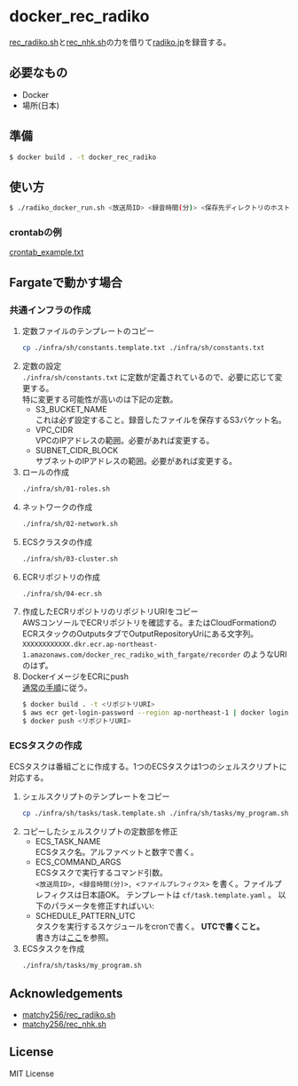 # docker_rec_radiko
[rec_radiko.sh](https://gist.github.com/matchy256/3956266)と[rec_nhk.sh](https://gist.github.com/matchy256/5310409)の力を借りて[radiko.jp](http://radiko.jp)を録音する。

## 必要なもの
+ Docker
+ 場所(日本)

## 準備

```sh
$ docker build . -t docker_rec_radiko
```

## 使い方

```sh
$ ./radiko_docker_run.sh <放送局ID> <録音時間(分)> <保存先ディレクトリのホスト側パス> <ファイルプレフィクス>
```

### crontabの例
[crontab_example.txt](./crontab_example.txt)

## Fargateで動かす場合
### 共通インフラの作成
1. 定数ファイルのテンプレートのコピー  
   ```sh
   cp ./infra/sh/constants.template.txt ./infra/sh/constants.txt
   ```
1. 定数の設定  
   `./infra/sh/constants.txt` に定数が定義されているので、必要に応じて変更する。  
   特に変更する可能性が高いのは下記の定数。
   - S3_BUCKET_NAME  
     これは必ず設定すること。録音したファイルを保存するS3バケット名。
   - VPC_CIDR  
     VPCのIPアドレスの範囲。必要があれば変更する。
   - SUBNET_CIDR_BLOCK  
     サブネットのIPアドレスの範囲。必要があれば変更する。
1. ロールの作成  
   ```sh
   ./infra/sh/01-roles.sh
   ```
1. ネットワークの作成  
   ```sh
   ./infra/sh/02-network.sh
   ```
1. ECSクラスタの作成  
   ```sh
   ./infra/sh/03-cluster.sh
   ```
1. ECRリポジトリの作成  
   ```sh
   ./infra/sh/04-ecr.sh
   ```
1. 作成したECRリポジトリのリポジトリURIをコピー  
   AWSコンソールでECRリポジトリを確認する。またはCloudFormationのECRスタックのOutputsタブでOutputRepositoryUriにある文字列。  
   `XXXXXXXXXXXX.dkr.ecr.ap-northeast-1.amazonaws.com/docker_rec_radiko_with_fargate/recorder` のようなURIのはず。
1. DockerイメージをECRにpush  
  [通常の手順](https://docs.aws.amazon.com/ja_jp/AmazonECR/latest/userguide/docker-push-ecr-image.html)に従う。
    ```sh
    $ docker build . -t <リポジトリURI>
    $ aws ecr get-login-password --region ap-northeast-1 | docker login --username AWS --password-stdin <リポジトリURI>
    $ docker push <リポジトリURI>
    ```

### ECSタスクの作成
ECSタスクは番組ごとに作成する。1つのECSタスクは1つのシェルスクリプトに対応する。
1. シェルスクリプトのテンプレートをコピー  
   ```sh
   cp ./infra/sh/tasks/task.template.sh ./infra/sh/tasks/my_program.sh
   ```
1. コピーしたシェルスクリプトの定数部を修正  
   - ECS_TASK_NAME  
     ECSタスク名。アルファベットと数字で書く。
   - ECS_COMMAND_ARGS  
     ECSタスクで実行するコマンド引数。  
     `<放送局ID>, <録音時間(分)>, <ファイルプレフィクス>` を書く。ファイルプレフィクスは日本語OK。
     テンプレートは `cf/task.template.yaml` 。 以下のパラメータを修正すればいい:
   - SCHEDULE_PATTERN_UTC  
     タスクを実行するスケジュールをcronで書く。 **UTCで書くこと。**  
     書き方は[ここ](https://docs.aws.amazon.com/ja_jp/AmazonCloudWatch/latest/events/ScheduledEvents.html#CronExpressions)を参照。
1. ECSタスクを作成  
   ```sh
   ./infra/sh/tasks/my_program.sh
   ```

## Acknowledgements
+ [matchy256/rec_radiko.sh](https://gist.github.com/matchy256/3956266)
+ [matchy256/rec_nhk.sh](https://gist.github.com/matchy256/5310409)

## License
MIT License
